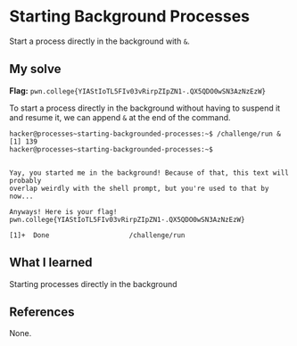# Starting Background Processes
Start a process directly in the background with `&`.

## My solve
**Flag:** `pwn.college{YIAStIoTL5FIv03vRirpZIpZN1-.QX5QDO0wSN3AzNzEzW}`

To start a process directly in the background without having to suspend it and resume it, we can append `&` at the end of the command.
```
hacker@processes~starting-backgrounded-processes:~$ /challenge/run &
[1] 139
hacker@processes~starting-backgrounded-processes:~$ 


Yay, you started me in the background! Because of that, this text will probably 
overlap weirdly with the shell prompt, but you're used to that by now...

Anyways! Here is your flag!
pwn.college{YIAStIoTL5FIv03vRirpZIpZN1-.QX5QDO0wSN3AzNzEzW}

[1]+  Done                    /challenge/run
```

## What I learned
Starting processes directly in the background

## References 
None.